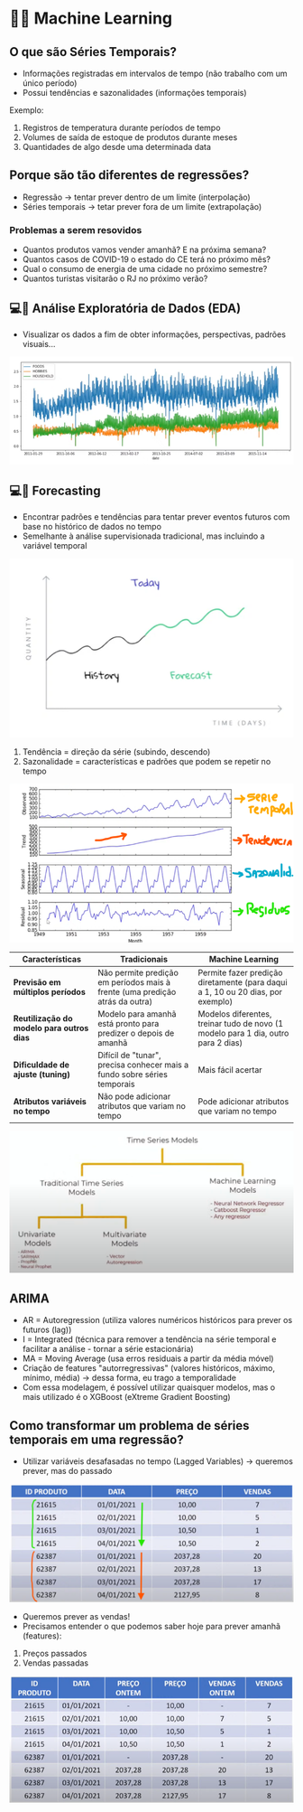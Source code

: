 # 🤖🤖 Machine Learning
## O que são Séries Temporais?
- Informações registradas em intervalos de tempo (não trabalho com um único período)
- Possui tendências e sazonalidades (informações temporais)

Exemplo:
1. Registros de temperatura durante períodos de tempo
2. Volumes de saída de estoque de produtos durante meses
3. Quantidades de algo desde uma determinada data

## Porque são tão diferentes de regressões?
- Regressão -> tentar prever dentro de um limite (interpolação)
- Séries temporais -> tetar prever fora de um limite (extrapolação)

### Problemas a serem resovidos
- Quantos produtos vamos vender amanhã? E na próxima semana?
- Quantos casos de COVID-19 o estado do CE terá no próximo mês?
- Qual o consumo de energia de uma cidade no próximo semestre?
- Quantos turistas visitarão o RJ no próximo verão?

## 💻🎲 Análise Exploratória de Dados (EDA)
- Visualizar os dados a fim de obter informações, perspectivas, padrões visuais...

![analise_exploratoria](../imagens/image-29.png)

## 💻🔮 Forecasting
- Encontrar padrões e tendências para tentar prever eventos futuros com base no histórico de dados no tempo
- Semelhante à análise supervisionada tradicional, mas incluindo a variável temporal

![forecasting](../imagens/image-30.png)

1. Tendência = direção da série (subindo, descendo)
2. Sazonalidade = características e padrões que podem se repetir no tempo

![forecasting2](../imagens/image-31.png)


| **Características**                             | **Tradicionais**                                                                 | **Machine Learning**                                                                 |
|--------------------------------------------------|----------------------------------------------------------------------------------|--------------------------------------------------------------------------------------|
| **Previsão em múltiplos períodos**              | Não permite predição em períodos mais à frente (uma predição atrás da outra)   | Permite fazer predição diretamente (para daqui a 1, 10 ou 20 dias, por exemplo)     |
| **Reutilização do modelo para outros dias**     | Modelo para amanhã está pronto para predizer o depois de amanhã                 | Modelos diferentes, treinar tudo de novo (1 modelo para 1 dia, outro para 2 dias)   |
| **Dificuldade de ajuste (tuning)**              | Difícil de "tunar", precisa conhecer mais a fundo sobre séries temporais        | Mais fácil acertar                                                                   |
| **Atributos variáveis no tempo**                | Não pode adicionar atributos que variam no tempo                                | Pode adicionar atributos que variam no tempo                                         |


![Tipos de modelos](../imagens/image-32.png)

## ARIMA
- AR = Autoregression (utiliza valores numéricos históricos para prever os futuros (lag))
- I = Integrated (técnica para remover a tendência na série temporal e facilitar a análise - tornar a série estacionária)
- MA = Moving Average (usa erros residuais a partir da média móvel)
- Criação de features "autorregressivas" (valores históricos, máximo, mínimo, média) -> dessa forma, eu trago a temporalidade
- Com essa modelagem, é possível utilizar quaisquer modelos, mas o mais utilizado é o XGBoost (eXtreme Gradient Boosting)

## Como transformar um problema de séries temporais em uma regressão?
- Utilizar variáveis desafasadas no tempo (Lagged Variables) -> queremos prever, mas do passado

![Tabela_regressao](../imagens/image-33.png)

- Queremos prever as vendas! 
- Precisamos entender o que podemos saber hoje para prever amanhã (features):
1. Preços passados
2. Vendas passadas

![Tabela_regressao2](../imagens/image-34.png)

